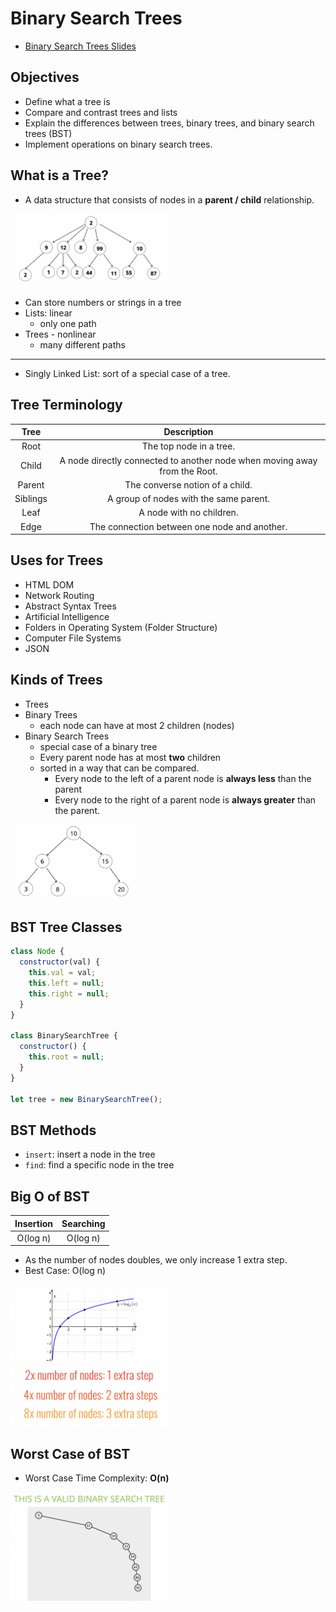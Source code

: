# Binary Search Trees

- [Binary Search Trees Slides](https://cs.slides.com/colt_steele/trees)

## Objectives

- Define what a tree is
- Compare and contrast trees and lists
- Explain the differences between trees, binary trees, and binary search trees (BST)
- Implement operations on binary search trees.

## What is a Tree?

- A data structure that consists of nodes in a **parent / child** relationship.

<img style="width:50%" src="./trees-diagram.png" alt="Diagram of Trees">

- Can store numbers or strings in a tree
- Lists: linear
  - only one path
- Trees - nonlinear
  - many different paths

---

- Singly Linked List: sort of a special case of a tree.

## Tree Terminology

|   Tree   |                                Description                                |
| :------: | :-----------------------------------------------------------------------: |
|   Root   |                          The top node in a tree.                          |
|  Child   | A node directly connected to another node when moving away from the Root. |
|  Parent  |                      The converse notion of a child.                      |
| Siblings |                  A group of nodes with the same parent.                   |
|   Leaf   |                         A node with no children.                          |
|   Edge   |               The connection between one node and another.                |

## Uses for Trees

- HTML DOM
- Network Routing
- Abstract Syntax Trees
- Artificial Intelligence
- Folders in Operating System (Folder Structure)
- Computer File Systems
- JSON

## Kinds of Trees

- Trees
- Binary Trees
  - each node can have at most 2 children (nodes)
- Binary Search Trees
  - special case of a binary tree
  - Every parent node has at most **two** children
  - sorted in a way that can be compared.
    - Every node to the left of a parent node is **always less** than the parent
    - Every node to the right of a parent node is **always greater** than the parent.

<img style="width:40%" src="./binary-search-tree.png" alt="Diagram of a Binary Search Tree">

## BST Tree Classes

```js
class Node {
  constructor(val) {
    this.val = val;
    this.left = null;
    this.right = null;
  }
}

class BinarySearchTree {
  constructor() {
    this.root = null;
  }
}

let tree = new BinarySearchTree();
```

## BST Methods

- `insert`: insert a node in the tree
- `find`: find a specific node in the tree

## Big O of BST

| Insertion | Searching |
| :-------: | :-------: |
| O(log n)  | O(log n)  |

- As the number of nodes doubles, we only increase 1 extra step.
- Best Case: O(log n)

<img style="width:50%" src="./bst-logn.png" alt="Diagram illustration of log n in BST">

## Worst Case of BST

- Worst Case Time Complexity: **O(n)**

<img style="width:50%" src="./worst-case.png" alt="BST Worst Case Example">


